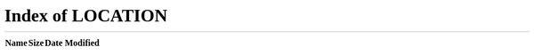 ```yaml
---
excludeSearch: true
breadcrumbs: false
toc: false
sidebar:
    exclude: true
---
```

<meta http-equiv="refresh" content="0;url=/">
Se você não foi redirecionado, <a href="/">clique aqui</a>.